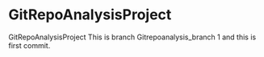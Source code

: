 # GitRepoAnalysisProject
GitRepoAnalysisProject 
 This is branch Gitrepoanalysis_branch 1 and this is first commit.
